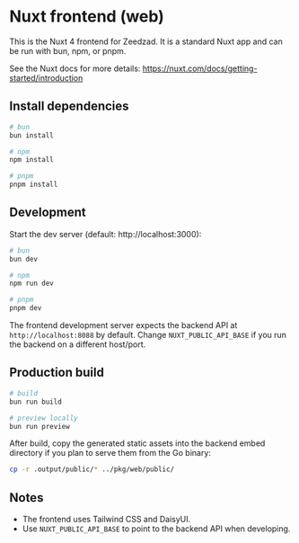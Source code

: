 # Nuxt frontend (web)

This is the Nuxt 4 frontend for Zeedzad. It is a standard Nuxt app and can be run with bun, npm, or pnpm.

See the Nuxt docs for more details: https://nuxt.com/docs/getting-started/introduction

## Install dependencies

```bash
# bun
bun install

# npm
npm install

# pnpm
pnpm install
```

## Development

Start the dev server (default: http://localhost:3000):

```bash
# bun
bun dev

# npm
npm run dev

# pnpm
pnpm dev
```

The frontend development server expects the backend API at `http://localhost:8088` by default. Change `NUXT_PUBLIC_API_BASE` if you run the backend on a different host/port.

## Production build

```bash
# build
bun run build

# preview locally
bun run preview
```

After build, copy the generated static assets into the backend embed directory if you plan to serve them from the Go binary:

```bash
cp -r .output/public/* ../pkg/web/public/
```

## Notes

- The frontend uses Tailwind CSS and DaisyUI.
- Use `NUXT_PUBLIC_API_BASE` to point to the backend API when developing.
